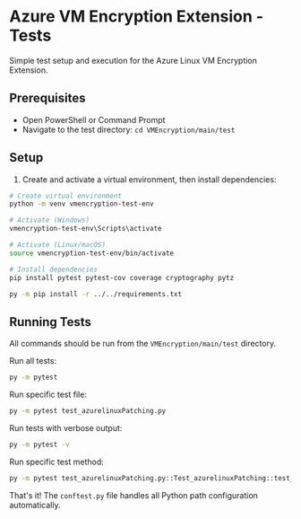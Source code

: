 # Azure VM Encryption Extension - Tests

Simple test setup and execution for the Azure Linux VM Encryption Extension.

## Prerequisites

- Open PowerShell or Command Prompt
- Navigate to the test directory: `cd VMEncryption/main/test`

## Setup

1. Create and activate a virtual environment, then install dependencies:

```bash
# Create virtual environment
python -m venv vmencryption-test-env

# Activate (Windows)
vmencryption-test-env\Scripts\activate

# Activate (Linux/macOS)
source vmencryption-test-env/bin/activate

# Install dependencies
pip install pytest pytest-cov coverage cryptography pytz

py -m pip install -r ../../requirements.txt

```

## Running Tests

All commands should be run from the `VMEncryption/main/test` directory.

Run all tests:
```bash
py -m pytest
```

Run specific test file:
```bash
py -m pytest test_azurelinuxPatching.py
```

Run tests with verbose output:
```bash
py -m pytest -v
```

Run specific test method:
```bash
py -m pytest test_azurelinuxPatching.py::Test_azurelinuxPatching::test_install_cryptsetup_already_installed -v
```

That's it! The `conftest.py` file handles all Python path configuration automatically.